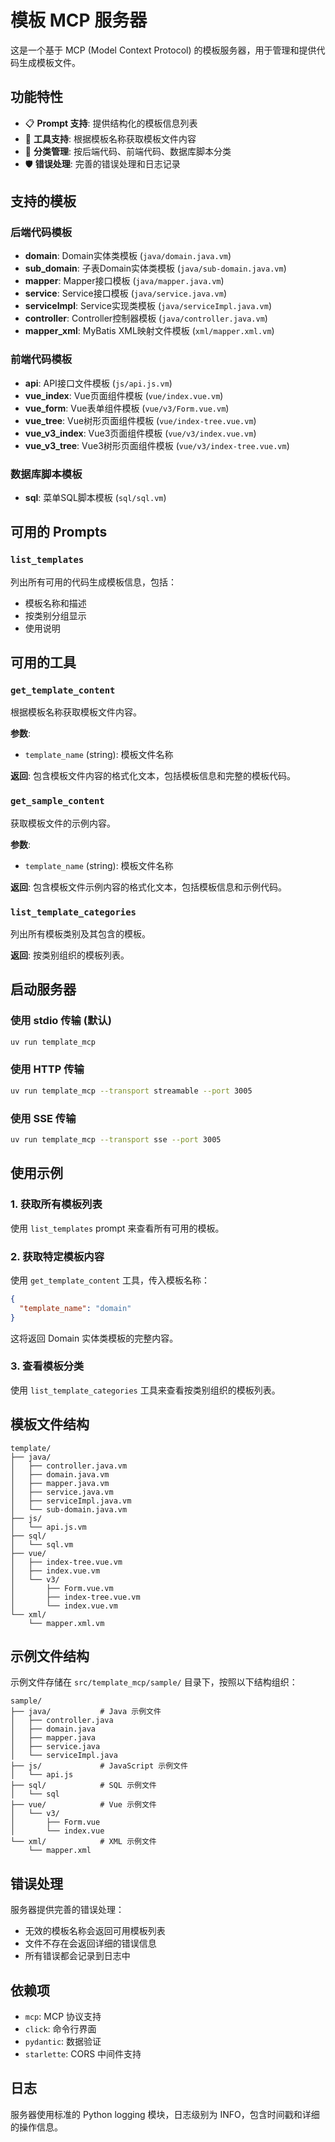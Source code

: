 # 模板 MCP 服务器

这是一个基于 MCP (Model Context Protocol) 的模板服务器，用于管理和提供代码生成模板文件。

## 功能特性

- 📋 **Prompt 支持**: 提供结构化的模板信息列表
- 🔧 **工具支持**: 根据模板名称获取模板文件内容
- 📁 **分类管理**: 按后端代码、前端代码、数据库脚本分类
- 🛡️ **错误处理**: 完善的错误处理和日志记录

## 支持的模板

### 后端代码模板
- **domain**: Domain实体类模板 (`java/domain.java.vm`)
- **sub_domain**: 子表Domain实体类模板 (`java/sub-domain.java.vm`)
- **mapper**: Mapper接口模板 (`java/mapper.java.vm`)
- **service**: Service接口模板 (`java/service.java.vm`)
- **serviceImpl**: Service实现类模板 (`java/serviceImpl.java.vm`)
- **controller**: Controller控制器模板 (`java/controller.java.vm`)
- **mapper_xml**: MyBatis XML映射文件模板 (`xml/mapper.xml.vm`)

### 前端代码模板
- **api**: API接口文件模板 (`js/api.js.vm`)
- **vue_index**: Vue页面组件模板 (`vue/index.vue.vm`)
- **vue_form**: Vue表单组件模板 (`vue/v3/Form.vue.vm`)
- **vue_tree**: Vue树形页面组件模板 (`vue/index-tree.vue.vm`)
- **vue_v3_index**: Vue3页面组件模板 (`vue/v3/index.vue.vm`)
- **vue_v3_tree**: Vue3树形页面组件模板 (`vue/v3/index-tree.vue.vm`)

### 数据库脚本模板
- **sql**: 菜单SQL脚本模板 (`sql/sql.vm`)

## 可用的 Prompts

### `list_templates`
列出所有可用的代码生成模板信息，包括：
- 模板名称和描述
- 按类别分组显示
- 使用说明

## 可用的工具

### `get_template_content`
根据模板名称获取模板文件内容。

**参数**:
- `template_name` (string): 模板文件名称

**返回**: 包含模板文件内容的格式化文本，包括模板信息和完整的模板代码。

### `get_sample_content`
获取模板文件的示例内容。

**参数**:
- `template_name` (string): 模板文件名称

**返回**: 包含模板文件示例内容的格式化文本，包括模板信息和示例代码。


### `list_template_categories`
列出所有模板类别及其包含的模板。

**返回**: 按类别组织的模板列表。

## 启动服务器

### 使用 stdio 传输 (默认)
```bash
uv run template_mcp
```

### 使用 HTTP 传输
```bash
uv run template_mcp --transport streamable --port 3005
```

### 使用 SSE 传输
```bash
uv run template_mcp --transport sse --port 3005
```

## 使用示例

### 1. 获取所有模板列表
使用 `list_templates` prompt 来查看所有可用的模板。

### 2. 获取特定模板内容
使用 `get_template_content` 工具，传入模板名称：

```json
{
  "template_name": "domain"
}
```

这将返回 Domain 实体类模板的完整内容。

### 3. 查看模板分类
使用 `list_template_categories` 工具来查看按类别组织的模板列表。

## 模板文件结构

```
template/
├── java/
│   ├── controller.java.vm
│   ├── domain.java.vm
│   ├── mapper.java.vm
│   ├── service.java.vm
│   ├── serviceImpl.java.vm
│   └── sub-domain.java.vm
├── js/
│   └── api.js.vm
├── sql/
│   └── sql.vm
├── vue/
│   ├── index-tree.vue.vm
│   ├── index.vue.vm
│   └── v3/
│       ├── Form.vue.vm
│       ├── index-tree.vue.vm
│       └── index.vue.vm
└── xml/
    └── mapper.xml.vm
```

## 示例文件结构

示例文件存储在 `src/template_mcp/sample/` 目录下，按照以下结构组织：

```
sample/
├── java/           # Java 示例文件
│   ├── controller.java
│   ├── domain.java
│   ├── mapper.java
│   ├── service.java
│   └── serviceImpl.java
├── js/             # JavaScript 示例文件
│   └── api.js
├── sql/            # SQL 示例文件
│   └── sql
├── vue/            # Vue 示例文件
│   └── v3/
│       ├── Form.vue
│       └── index.vue
└── xml/            # XML 示例文件
    └── mapper.xml
```

## 错误处理

服务器提供完善的错误处理：
- 无效的模板名称会返回可用模板列表
- 文件不存在会返回详细的错误信息
- 所有错误都会记录到日志中

## 依赖项

- `mcp`: MCP 协议支持
- `click`: 命令行界面
- `pydantic`: 数据验证
- `starlette`: CORS 中间件支持

## 日志

服务器使用标准的 Python logging 模块，日志级别为 INFO，包含时间戳和详细的操作信息。